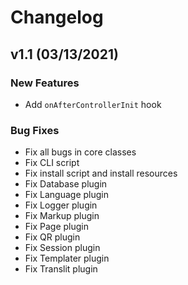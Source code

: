 # Changelog

## v1.1 (03/13/2021)

### New Features
- Add `onAfterControllerInit` hook

### Bug Fixes
- Fix all bugs in core classes
- Fix CLI script
- Fix install script and install resources
- Fix Database plugin
- Fix Language plugin
- Fix Logger plugin
- Fix Markup plugin
- Fix Page plugin
- Fix QR plugin
- Fix Session plugin
- Fix Templater plugin
- Fix Translit plugin
